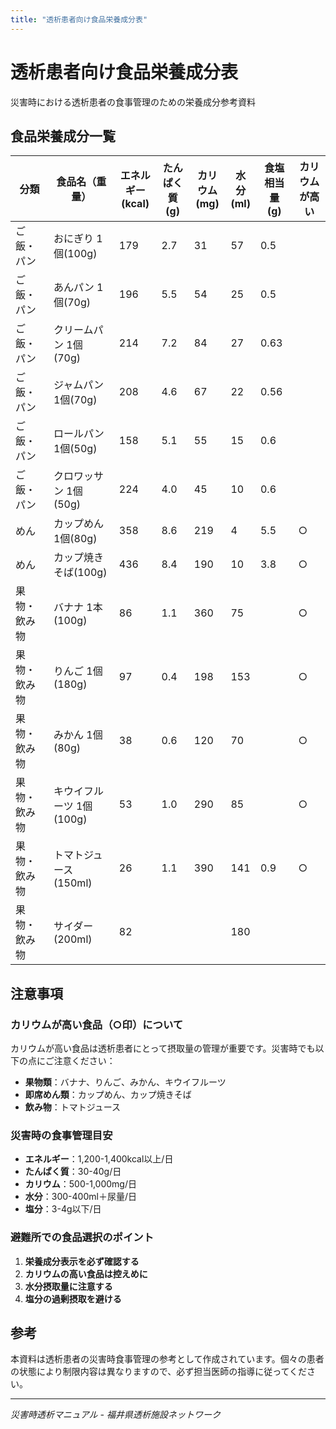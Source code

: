 ```yaml
---
title: "透析患者向け食品栄養成分表"
---
```


# 透析患者向け食品栄養成分表

災害時における透析患者の食事管理のための栄養成分参考資料

## 食品栄養成分一覧

| 分類 | 食品名（重量） | エネルギー<br>(kcal) | たんぱく質<br>(g) | カリウム<br>(mg) | 水分<br>(ml) | 食塩相当量<br>(g) | カリウムが高い |
|------|----------------|---------------------|------------------|------------------|--------------|-------------------|----------------|
| ご飯・パン | おにぎり 1個(100g) | 179 | 2.7 | 31 | 57 | 0.5 | |
| ご飯・パン | あんパン 1個(70g) | 196 | 5.5 | 54 | 25 | 0.5 | |
| ご飯・パン | クリームパン 1個(70g) | 214 | 7.2 | 84 | 27 | 0.63 | |
| ご飯・パン | ジャムパン 1個(70g) | 208 | 4.6 | 67 | 22 | 0.56 | |
| ご飯・パン | ロールパン 1個(50g) | 158 | 5.1 | 55 | 15 | 0.6 | |
| ご飯・パン | クロワッサン 1個(50g) | 224 | 4.0 | 45 | 10 | 0.6 | |
| めん | カップめん 1個(80g) | 358 | 8.6 | 219 | 4 | 5.5 | ○ |
| めん | カップ焼きそば(100g) | 436 | 8.4 | 190 | 10 | 3.8 | ○ |
| 果物・飲み物 | バナナ 1本(100g) | 86 | 1.1 | 360 | 75 | | ○ |
| 果物・飲み物 | りんご 1個(180g) | 97 | 0.4 | 198 | 153 | | ○ |
| 果物・飲み物 | みかん 1個(80g) | 38 | 0.6 | 120 | 70 | | ○ |
| 果物・飲み物 | キウイフルーツ 1個(100g) | 53 | 1.0 | 290 | 85 | | ○ |
| 果物・飲み物 | トマトジュース(150ml) | 26 | 1.1 | 390 | 141 | 0.9 | ○ |
| 果物・飲み物 | サイダー(200ml) | 82 | | | 180 | | |

## 注意事項

### カリウムが高い食品（○印）について
カリウムが高い食品は透析患者にとって摂取量の管理が重要です。災害時でも以下の点にご注意ください：

- **果物類**：バナナ、りんご、みかん、キウイフルーツ
- **即席めん類**：カップめん、カップ焼きそば
- **飲み物**：トマトジュース

### 災害時の食事管理目安
- **エネルギー**：1,200-1,400kcal以上/日
- **たんぱく質**：30-40g/日
- **カリウム**：500-1,000mg/日
- **水分**：300-400ml＋尿量/日
- **塩分**：3-4g以下/日

### 避難所での食品選択のポイント
1. **栄養成分表示を必ず確認する**
2. **カリウムの高い食品は控えめに**
3. **水分摂取量に注意する**
4. **塩分の過剰摂取を避ける**

## 参考
本資料は透析患者の災害時食事管理の参考として作成されています。個々の患者の状態により制限内容は異なりますので、必ず担当医師の指導に従ってください。

---
*災害時透析マニュアル - 福井県透析施設ネットワーク*